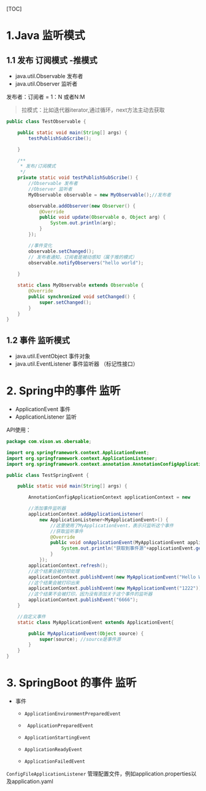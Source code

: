 [TOC]



# 1.Java 监听模式

## 1.1 发布 订阅模式 -推模式

- java.util.Observable 发布者
- java.util.Observer 监听者

发布者：订阅者 = 1：N 或者N:M

> 拉模式：比如迭代器iterator,通过循环，next方法主动去获取

```java
public class TestObservable {

    public static void main(String[] args) {
        testPublishSubScribe();

    }

    /**
     * 发布/订阅模式
     */
    private static void testPublishSubScribe() {
        //Observable 发布者
        //Observer 监听者
        MyObservable observable = new MyObservable();//发布者

        observable.addObserver(new Observer() {
            @Override
            public void update(Observable o, Object arg) {
                System.out.println(arg);
            }
        });

        //事件变化
        observable.setChanged();
        // 发布者通知，订阅者是被动感知（属于推的模式）
        observable.notifyObservers("hello world");
        
    }

    static class MyObservable extends Observable {
        @Override
        public synchronized void setChanged() {
            super.setChanged();
        }
    }
}
```



## 1.2 事件 监听模式

- java.util.EventObject 事件对象
- java.util.EventListener 事件监听器 （标记性接口）



# 2. Spring中的事件 监听 

- ApplicationEvent  事件
- ApplicationListener 监听



API使用：

```java
package com.vison.ws.obersable;

import org.springframework.context.ApplicationEvent;
import org.springframework.context.ApplicationListener;
import org.springframework.context.annotation.AnnotationConfigApplicationContext;

public class TestSpringEvent {

    public static void main(String[] args) {

        AnnotationConfigApplicationContext applicationContext = new 	AnnotationConfigApplicationContext();

        //添加事件监听器
        applicationContext.addApplicationListener(
            new ApplicationListener<MyApplicationEvent>() { 
                //这里使用了MyApplicationEvent，表示只监听这个事件
                //获取监听事件
                @Override
                public void onApplicationEvent(MyApplicationEvent applicationEvent) {
                    System.out.println("获取到事件源"+applicationEvent.getSource());
                }
            });
        applicationContext.refresh();
        //这个结果会被打印处理
        applicationContext.publishEvent(new MyApplicationEvent("Hello World")); 
		//这个结果会被打印出来
        applicationContext.publishEvent(new MyApplicationEvent("1222")); 
        //这个结果不会被打印，因为没有添加关于这个事件的监听器
        applicationContext.publishEvent("6666"); 
    }

    //自定义事件
    static class MyApplicationEvent extends ApplicationEvent{

        public MyApplicationEvent(Object source) {
            super(source); //source是事件源
        }
    }
}
```



# 3. SpringBoot 的事件 监听

- 事件

  - `ApplicationEnvironmentPreparedEvent`

  - ` ApplicationPreparedEvent`

  - `ApplicationStartingEvent`

  - `ApplicationReadyEvent`

  - `ApplicationFailedEvent`



`ConfigFileApplicationListener` 管理配置文件，例如application.properties以及application.yaml





